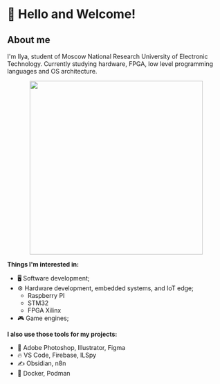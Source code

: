 
# 👋 Hello and Welcome!

## About me

I'm Ilya, student of Moscow National Research University of Electronic Technology. Currently studying hardware, FPGA, low level programming languages and OS architecture.

<p align="center">
    <img src="https://github.com/Anmol-Baranwal/Cool-GIFs-For-GitHub/assets/74038190/7b282ec6-fcc3-4600-90a7-2c3140549f58" width="400">
</p>

__Things I'm interested in:__
- 🖥️ Software development;
- ⚙️ Hardware development, embedded systems, and IoT edge;
  - Raspberry PI
  - STM32
  - FPGA Xilinx
- 🎮 Game engines;

__I also use those tools for my projects:__
- 🎨 Adobe Photoshop, Illustrator, Figma
- 🔥 VS Code, Firebase, ILSpy
- ✍️ Obsidian, n8n
- 🚢 Docker, Podman
